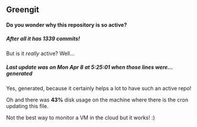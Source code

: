 ## Greengit

#### Do you wonder why this repository is so active?

##### After all it has 1339 commits!

But is it *really* active? Well...

##### Last update was on Mon Apr 8 at 5:25:01 when those lines were... generated

Yes, generated, because it certainly helps a lot to have such an active repo!

Oh and there was **43%** disk usage on the machine
where there is the cron updating this file.

Not the best way to monitor a VM in the cloud but it works! :)
